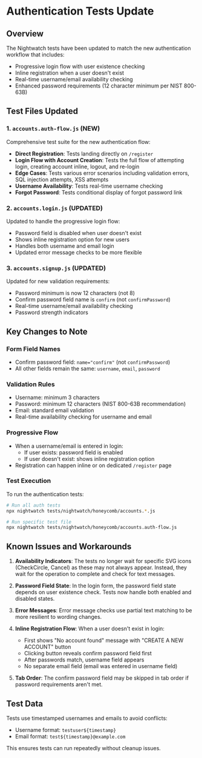 # Authentication Tests Update

## Overview
The Nightwatch tests have been updated to match the new authentication workflow that includes:
- Progressive login flow with user existence checking
- Inline registration when a user doesn't exist
- Real-time username/email availability checking
- Enhanced password requirements (12 character minimum per NIST 800-63B)

## Test Files Updated

### 1. `accounts.auth-flow.js` (NEW)
Comprehensive test suite for the new authentication flow:
- **Direct Registration**: Tests landing directly on `/register`
- **Login Flow with Account Creation**: Tests the full flow of attempting login, creating account inline, logout, and re-login
- **Edge Cases**: Tests various error scenarios including validation errors, SQL injection attempts, XSS attempts
- **Username Availability**: Tests real-time username checking
- **Forgot Password**: Tests conditional display of forgot password link

### 2. `accounts.login.js` (UPDATED)
Updated to handle the progressive login flow:
- Password field is disabled when user doesn't exist
- Shows inline registration option for new users
- Handles both username and email login
- Updated error message checks to be more flexible

### 3. `accounts.signup.js` (UPDATED)
Updated for new validation requirements:
- Password minimum is now 12 characters (not 8)
- Confirm password field name is `confirm` (not `confirmPassword`)
- Real-time username/email availability checking
- Password strength indicators

## Key Changes to Note

### Form Field Names
- Confirm password field: `name="confirm"` (not `confirmPassword`)
- All other fields remain the same: `username`, `email`, `password`

### Validation Rules
- Username: minimum 3 characters
- Password: minimum 12 characters (NIST 800-63B recommendation)
- Email: standard email validation
- Real-time availability checking for username and email

### Progressive Flow
- When a username/email is entered in login:
  - If user exists: password field is enabled
  - If user doesn't exist: shows inline registration option
- Registration can happen inline or on dedicated `/register` page

### Test Execution
To run the authentication tests:
```bash
# Run all auth tests
npx nightwatch tests/nightwatch/honeycomb/accounts.*.js

# Run specific test file
npx nightwatch tests/nightwatch/honeycomb/accounts.auth-flow.js
```

## Known Issues and Workarounds

1. **Availability Indicators**: The tests no longer wait for specific SVG icons (CheckCircle, Cancel) as these may not always appear. Instead, they wait for the operation to complete and check for text messages.

2. **Password Field State**: In the login form, the password field state depends on user existence check. Tests now handle both enabled and disabled states.

3. **Error Messages**: Error message checks use partial text matching to be more resilient to wording changes.

4. **Inline Registration Flow**: When a user doesn't exist in login:
   - First shows "No account found" message with "CREATE A NEW ACCOUNT" button
   - Clicking button reveals confirm password field first
   - After passwords match, username field appears
   - No separate email field (email was entered in username field)

5. **Tab Order**: The confirm password field may be skipped in tab order if password requirements aren't met.

## Test Data
Tests use timestamped usernames and emails to avoid conflicts:
- Username format: `testuser${timestamp}`
- Email format: `test${timestamp}@example.com`

This ensures tests can run repeatedly without cleanup issues.